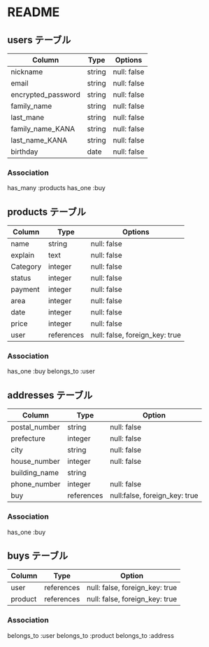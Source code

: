 # README

## users テーブル

| Column               | Type    | Options     |
| -------------------- | ------- | ----------- |
| nickname             | string  | null: false |
| email                | string  | null: false |
| encrypted_password   | string  | null: false |
| family_name          | string  | null: false | 
| last_mane            | string  | null: false |
| family_name_KANA     | string  | null: false |
| last_name_KANA       | string  | null: false |
| birthday             | date    | null: false |

### Association

has_many :products
has_one  :buy

## products テーブル

| Column   | Type       | Options                        |
| -------- | ---------  | ------------------------------ |
| name     | string     | null: false                    |
| explain  | text       | null: false                    |
| Category | integer    | null: false                    |
| status   | integer    | null: false                    |
| payment  | integer    | null: false                    |
| area     | integer    | null: false                    |
| date     | integer    | null: false                    |
| price    | integer    | null: false                    |
| user     | references | null: false, foreign_key: true |

### Association

has_one    :buy
belongs_to :user

## addresses テーブル

| Column        | Type       | Option                        |
| ------------- | ---------- | ----------------------------- |
| postal_number | string     | null: false                   |
| prefecture    | integer    | null: false                   |
| city          | string     | null: false                   |
| house_number  | integer    | null: false                   |
| building_name | string     |                               |
| phone_number  | integer    | null: false                   |
| buy           | references | null:false, foreign_key: true |

### Association

has_one :buy

## buys テーブル

| Column  | Type       | Option                         |
| ------- | ---------- | ------------------------------ |
| user    | references | null: false, foreign_key: true |
| product | references | null: false, foreign_key: true |

### Association

belongs_to :user
belongs_to :product
belongs_to :address